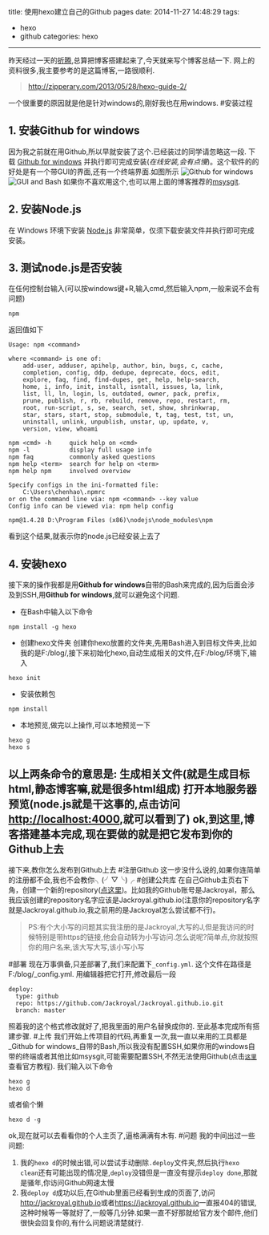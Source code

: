 title: 使用hexo建立自己的Github pages 
date: 2014-11-27 14:48:29
tags:
- hexo
- github
categories: hexo
---
昨天经过一天的[折腾](http://jackroyal.github.io/2014/11/26/new-start/ '生命在于折腾'),总算把博客搭建起来了,今天就来写个博客总结一下.
网上的资料很多,我主要参考的是这篇博客,一路很顺利.
>http://zipperary.com/2013/05/28/hexo-guide-2/

一个很重要的原因就是他是针对windows的,刚好我也在用windows.
#安装过程
## 1. 安装Github for windows
因为我之前就在用Github,所以早就安装了这个.已经装过的同学请忽略这一段.
下载 [Github for windows](https://windows.github.com/ "Github for windows") 并执行即可完成安装(*在线安装,会有点慢*)。这个软件的的好处是有一个带GUI的界面,还有一个终端界面.如图所示<!-- more -->
![Github for windows](http://ww2.sinaimg.cn/large/692869a3jw1emplp1lz31j204w033mx0.jpg)
![GUI and Bash](http://ww2.sinaimg.cn/large/692869a3gw1empluh6hvej210b0j741r.jpg)
如果你不喜欢用这个,也可以用上面的博客推荐的[msysgit](http://code.google.com/p/msysgit/).

## 2. 安装Node.js
在 Windows 环境下安装 [Node.js](http://nodejs.org/ "Node.js 官网") 非常简单，仅须下载安装文件并执行即可完成安装。

## 3. 测试node.js是否安装
在任何控制台输入(可以按windows键+R,输入cmd,然后输入npm,一般来说不会有问题)
```
npm
```
返回值如下
```
Usage: npm <command>

where <command> is one of:
    add-user, adduser, apihelp, author, bin, bugs, c, cache,
    completion, config, ddp, dedupe, deprecate, docs, edit,
    explore, faq, find, find-dupes, get, help, help-search,
    home, i, info, init, install, isntall, issues, la, link,
    list, ll, ln, login, ls, outdated, owner, pack, prefix,
    prune, publish, r, rb, rebuild, remove, repo, restart, rm,
    root, run-script, s, se, search, set, show, shrinkwrap,
    star, stars, start, stop, submodule, t, tag, test, tst, un,
    uninstall, unlink, unpublish, unstar, up, update, v,
    version, view, whoami

npm <cmd> -h     quick help on <cmd>
npm -l           display full usage info
npm faq          commonly asked questions
npm help <term>  search for help on <term>
npm help npm     involved overview

Specify configs in the ini-formatted file:
    C:\Users\chenhao\.npmrc
or on the command line via: npm <command> --key value
Config info can be viewed via: npm help config

npm@1.4.28 D:\Program Files (x86)\nodejs\node_modules\npm
```
看到这个结果,就表示你的node.js已经安装上去了
## 4. 安装hexo
接下来的操作我都是用**Github for windows**自带的Bash来完成的,因为后面会涉及到SSH,用**Github for windows**,就可以避免这个问题.
- 在Bash中输入以下命令
```
npm install -g hexo
```
- 创建hexo文件夹
创建你hexo放置的文件夹,先用Bash进入到目标文件夹,比如我的是F:/blog/,接下来初始化hexo,自动生成相关的文件,在F:/blog/环境下,输入
```
hexo init
```
- 安装依赖包
```
npm install
```
- 本地预览,做完以上操作,可以本地预览一下
```
hexo g
hexo s
```
以上两条命令的意思是:
生成相关文件(就是生成目标html,静态博客嘛,就是很多html组成)
打开本地服务器预览(node.js就是干这事的,点击访问<http://localhost:4000>,就可以看到了)
**ok**,到这里,博客搭建基本完成,现在要做的就是把它发布到你的Github上去
---
接下来,教你怎么发布到Github上去
#注册Github
这一步没什么说的,如果你连简单的注册都不会,我也不会教你╮(╯▽╰)╭
#创建公共库
在自己Github主页右下角，创建一个新的repository([点这里](https://github.com/new '点我新建'))。比如我的Github账号是Jackroyal，那么我应该创建的repository名字应该是Jackroyal.github.io(注意你的repository名字就是Jackroyal.github.io,我之前用的是Jackroyal怎么尝试都不行)。
> PS:有个大小写的问题其实我注册的是Jackroyal,大写的J,但是我访问的时候特别是带https的链接,他会自动转为小写访问.怎么说呢?简单点,你就按照你的用户名来,该大写大写,该小写小写

#部署
现在万事俱备,只差部署了,我们来配置下`_config.yml`.
这个文件在路径是F:/blog/_config.yml.
用编辑器把它打开,修改最后一段
```
deploy:
  type: github
  repo: https://github.com/Jackroyal/Jackroyal.github.io.git
  branch: master
```
照着我的这个格式修改就好了,把我里面的用户名替换成你的.
至此基本完成所有搭建步骤.
#上传
我们开始上传项目的代码,再重复一次,我一直以来用的工具都是_Github for windows_自带的Bash,所以我没有配置SSH,如果你用的windows自带的终端或者其他比如msysgit,可能需要配置SSH,不然无法使用Github(点击[`这里`](https://help.github.com/articles/generating-ssh-keys/ "https://help.github.com/articles/generating-ssh-keys/")查看官方教程).
我们输入以下命令
```
hexo g
hexo d
```
或者偷个懒
```
hexo d -g
```
ok,现在就可以去看看你的个人主页了,逼格满满有木有.
#问题
我的中间出过一些问题:
1. 我的`hexo d`的时候出错,可以尝试手动删除`.deploy`文件夹,然后执行`hexo clean`还有可能出现的情况是,`deploy`没错但是一直没有提示`deploy done`,那就是骚年,你访问Github网速太慢
1. 我`deploy d`成功以后,在Github里面已经看到生成的页面了,访问<http://jackroyal.github.io>或者<https://jackroyal.github.io>一直报404的错误,这种时候等一等就好了,一般等几分钟.如果一直不好那就给官方发个邮件,他们很快会回复你的,有什么问题说清楚就行.

